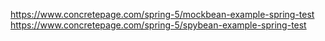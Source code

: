 https://www.concretepage.com/spring-5/mockbean-example-spring-test
https://www.concretepage.com/spring-5/spybean-example-spring-test